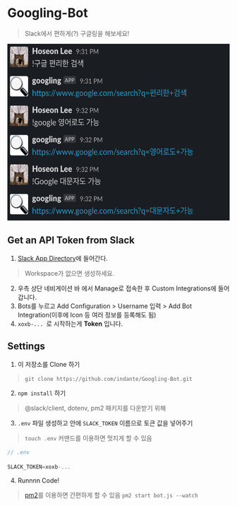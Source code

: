 # Googling-Bot
> Slack에서 편하게(?) 구글링을 해보세요!

<img src="example.png" width=750px; height=400px></img>

## Get an API Token from Slack

1. [Slack App Directory](https://slack.com/apps)에 들어간다.
> Workspace가 없으면 생성하세요.

2. 우측 상단 네비게이션 바 에서 Manage로 접속한 후 Custom Integrations에 들어갑니다.
3. Bots를 누르고 Add Configuration > Username 입력 > Add Bot Integration(이후에 Icon 등 여러 정보를 등록해도 됨)
4. `xoxb-... `로 시작하는게 <b>Token</b> 입니다.

## Settings

1. 이 저장소를 Clone 하기 
> `git clone https://github.com/indante/Googling-Bot.git`
2. `npm install` 하기
> @slack/client, dotenv, pm2 패키지를 다운받기 위해
3. `.env` 파일 생성하고 안에 `SLACK_TOKEN` 이름으로 토큰 값을 넣어주기
> `touch .env` 커맨드를 이용하면 멋지게 할 수 있음

```js
// .env

SLACK_TOKEN=xoxb-...
```

4. Runnnn Code!
> [pm2](https://pm2.keymetrics.io/docs/usage/quick-start/)를 이용하면 간편하게 할 수 있음 `pm2 start bot.js --watch`
